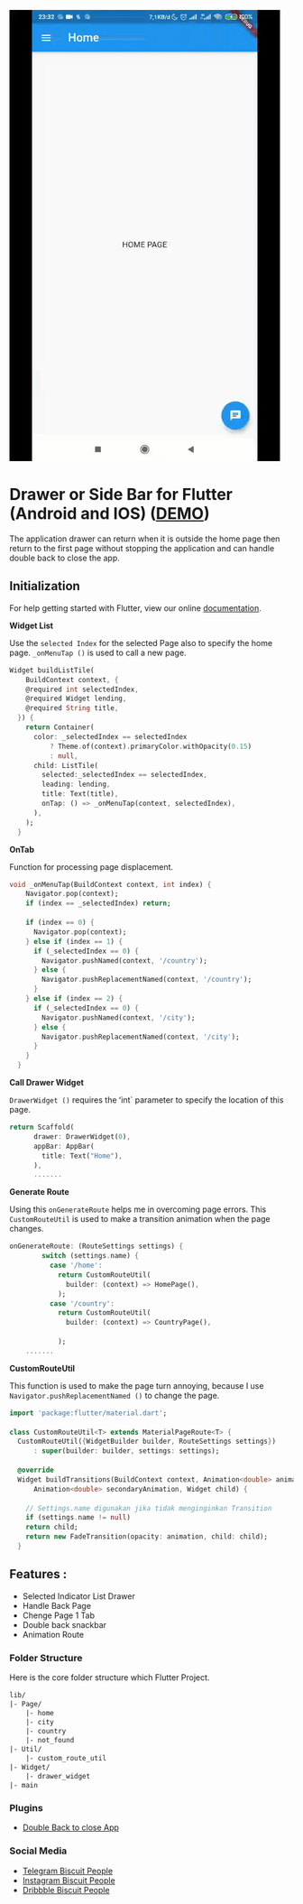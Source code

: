 

![Image](assets/drawer_simple.gif)

# Drawer or Side Bar for Flutter (Android and IOS) ([DEMO](https://github.com/Nanangprasetya/portofolio_flutter.git))

The application drawer can return when it is outside the home page then return to the first page without stopping the application and can handle double back to close the app.


## Initialization

For help getting started with Flutter, view our online
[documentation](https://flutter.io/).


**Widget List**

Use the `selected Index` for the selected Page also to specify the home page. `_onMenuTap ()` is used to call a new page.

```dart
Widget buildListTile(
    BuildContext context, {
    @required int selectedIndex,
    @required Widget lending,
    @required String title,
  }) {
    return Container(
      color: _selectedIndex == selectedIndex
          ? Theme.of(context).primaryColor.withOpacity(0.15)
          : null,
      child: ListTile(
        selected:_selectedIndex == selectedIndex,
        leading: lending,
        title: Text(title),
        onTap: () => _onMenuTap(context, selectedIndex),
      ),
    );
  }

```
**OnTab**

Function for processing page displacement.

```dart
void _onMenuTap(BuildContext context, int index) {
    Navigator.pop(context);
    if (index == _selectedIndex) return;

    if (index == 0) {
      Navigator.pop(context);
    } else if (index == 1) {
      if (_selectedIndex == 0) {
        Navigator.pushNamed(context, '/country');
      } else {
        Navigator.pushReplacementNamed(context, '/country');
      }
    } else if (index == 2) {
      if (_selectedIndex == 0) {
        Navigator.pushNamed(context, '/city');
      } else {
        Navigator.pushReplacementNamed(context, '/city');
      }
    }
  }

```
**Call Drawer Widget**

`DrawerWidget ()` requires the ʻint` parameter to specify the location of this page.

```dart
return Scaffold(
      drawer: DrawerWidget(0),
      appBar: AppBar(
        title: Text("Home"),
      ),
      .......
```

**Generate Route**

Using this `onGenerateRoute` helps me in overcoming page errors. This `CustomRouteUtil` is used to make a transition animation when the page changes.

```dart
onGenerateRoute: (RouteSettings settings) {
        switch (settings.name) {
          case '/home':
            return CustomRouteUtil(
              builder: (context) => HomePage(),
            );
          case '/country':
            return CustomRouteUtil(
              builder: (context) => CountryPage(),

            );
    .......
```

**CustomRouteUtil**

This function is used to make the page turn annoying, because I use `Navigator.pushReplacementNamed ()` to change the page.

```dart
import 'package:flutter/material.dart';

class CustomRouteUtil<T> extends MaterialPageRoute<T> {
  CustomRouteUtil({WidgetBuilder builder, RouteSettings settings})
      : super(builder: builder, settings: settings);

  @override
  Widget buildTransitions(BuildContext context, Animation<double> animation,
      Animation<double> secondaryAnimation, Widget child) {

    // Settings.name digunakan jika tidak menginginkan Transition
    if (settings.name != null)
    return child;
    return new FadeTransition(opacity: animation, child: child);
  }
```


## Features :

* Selected Indicator List Drawer
* Handle Back Page
* Chenge Page 1 Tab
* Double back snackbar
* Animation Route

### Folder Structure
Here is the core folder structure which Flutter Project.

```
lib/
|- Page/
    |- home
    |- city
    |- country
    |- not_found
|- Util/
    |- custom_route_util
|- Widget/
    |- drawer_widget
|- main
```

### Plugins

* [Double Back to close App](https://pub.dev/packages/double_back_to_close_app)

### Social Media

* [Telegram Biscuit People](https://t.me/@biscuit_uiux)
* [Instagram Biscuit People](https://www.instagram.com/biscuit_uiux/)
* [Dribbble Biscuit People](https://dribbble.com/biscuit_uiux)
